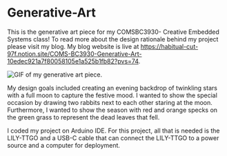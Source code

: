 # Generative-Art
This is the generative art piece for my COMSBC3930- Creative Embedded Systems class! To read more about the design rationale behind my project please visit my blog. My blog website is live at https://habitual-cut-97f.notion.site/COMS-BC3930-Generative-Art-10edec921a7f80058105e1a525b1fb82?pvs=74. 

![GIF of my generative art piece.](/gif/rabbit.gif)

My design goals included creating an evening backdrop of twinkling stars with a full moon to capture the festive mood. I wanted to show the special occasion by drawing two rabbits next to each other staring at the moon. Furthermore, I wanted to show the season with red and orange specks on the green grass to represent the dead leaves that fell.

I coded my project on Arduino IDE. For this project, all that is needed is the LILY-TTGO and a USB-C cable that can connect the LILY-TTGO to a power source and a computer for deployment.
